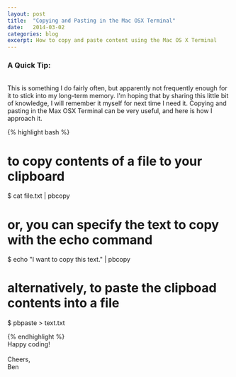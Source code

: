```yaml
---
layout: post
title:  "Copying and Pasting in the Mac OSX Terminal"
date:   2014-03-02
categories: blog
excerpt: How to copy and paste content using the Mac OS X Terminal
---
```


### A Quick Tip:

<br>
This is something I do fairly often, but apparently not frequently enough for it to stick into my long-term memory. I'm hoping that by sharing this little bit of knowledge, I will remember it myself for next time I need it.  Copying and pasting in the Max OSX Terminal can be very useful, and here is how I approach it.


{% highlight bash %}

  # to copy contents of a file to your clipboard
  $ cat file.txt | pbcopy

  # or, you can specify the text to copy with the echo command
  $ echo "I want to copy this text." | pbcopy

  # alternatively, to paste the clipboad contents into a file
  $ pbpaste > text.txt

{% endhighlight %}
<br>
Happy coding!
<br>
<br>
Cheers,<br>
Ben

